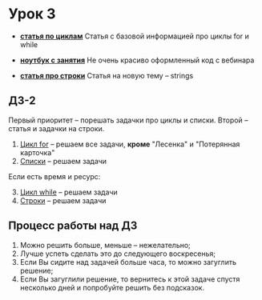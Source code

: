# Урок 3

- [__статья по циклам__](https://github.com/DSFBL/1_python_public/blob/main/lesson_3/2_loops.ipynb) Статья с базовой информацией про циклы for и while

- [__ноутбук с занятия__](https://github.com/DSFBL/1_python_public/blob/main/lesson_3/2_loops_class.ipynb) Не очень красиво оформленный код с вебинара

- [__статья про строки__](https://github.com/DSFBL/1_python_public/blob/main/lesson_3/3_strings.ipynb) Статья на новую тему – strings

## ДЗ-2

Первый приоритет – порешать задачки про циклы и списки. Второй – статья и задачки на строки.

1. [Цикл for](https://pythontutor.ru/lessons/for_loop/) – решаем все задачи, **кроме** "Лесенка" и "Потерянная карточка"
2. [Списки](https://pythontutor.ru/lessons/lists/) – решаем задачи

Если есть время и ресурс:

3. [Цикл while](https://pythontutor.ru/lessons/while/) – решаем задачи
4. [Строки](https://pythontutor.ru/lessons/str/) – решаем задачи

## Процесс работы над ДЗ
1. Можно решить больше, меньше – нежелательно;
2. Лучше успеть сделать это до следующего воскресенья;
3. Если Вы сидите над задачей больше часа, то можно загуглить решение;
4. Если Вы загуглили решение, то вернитесь к этой задаче спустя несколько дней и попробуйте решить без подсказок.
